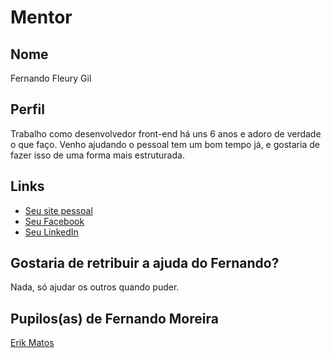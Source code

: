 
# Mentor

## Nome

Fernando Fleury Gil

## Perfil

Trabalho como desenvolvedor front-end há uns 6 anos e adoro de verdade o que faço. Venho ajudando o pessoal tem um bom tempo já, e gostaria de fazer isso de uma forma mais estruturada.

## Links

* [Seu site pessoal](https://fleury.io)
* [Seu Facebook](https://facebook.com/fernandusso)
* [Seu LinkedIn](https://www.linkedin.com/in/fernandofleurygil/)

## Gostaria de retribuir a ajuda do Fernando?

Nada, só ajudar os outros quando puder.

## Pupilos(as) de Fernando Moreira

[Erik Matos](profiles/pupils/profiles/ErikG_matos.md) 
